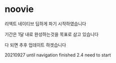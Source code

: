 # noovie

리엑트 네이티브 딥하게 파기 시작하였습니다

기간은 1달 내로 완성하는것을 목표로 삼고 있습니다

다 되면 추후 업데이트 하겟습니다

20210927 until navigation finished 2.4 need to start
